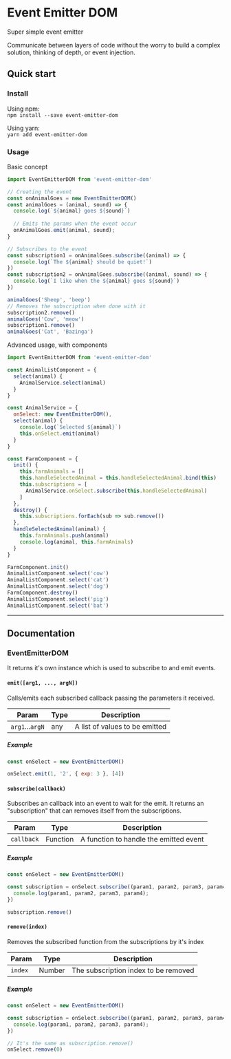# Event Emitter DOM
Super simple event emitter

Communicate between layers of code without the worry to build a complex solution, thinking of depth, or event injection.

## Quick start

### Install
Using npm:  
`npm install --save event-emitter-dom`

Using yarn:  
`yarn add event-emitter-dom`

### Usage
Basic concept
````javascript
import EventEmitterDOM from 'event-emitter-dom'

// Creating the event
const onAnimalGoes = new EventEmitterDOM()
const animalGoes = (animal, sound) => {
  console.log(`${animal} goes ${sound}`)
  
  // Emits the params when the event occur
  onAnimalGoes.emit(animal, sound);
}

// Subscribes to the event
const subscription1 = onAnimalGoes.subscribe((animal) => {
  console.log(`The ${animal} should be quiet!`)
})
const subscription2 = onAnimalGoes.subscribe((animal, sound) => {
  console.log(`I like when the ${animal} goes ${sound}`)
})

animalGoes('Sheep', 'beep')
// Removes the subscription when done with it
subscription2.remove()
animalGoes('Cow', 'meow')
subscription1.remove()
animalGoes('Cat', 'Bazinga')
````

Advanced usage, with components
```javascript
import EventEmitterDOM from 'event-emitter-dom'

const AnimalListComponent = {
  select(animal) {
    AnimalService.select(animal)
  }
}

const AnimalService = {
  onSelect: new EventEmitterDOM(),
  select(animal) {
    console.log(`Selected ${animal}`)
    this.onSelect.emit(animal)
  }
}

const FarmComponent = {
  init() {
    this.farmAnimals = []
    this.handleSelectedAnimal = this.handleSelectedAnimal.bind(this)
    this.subscriptions = [
      AnimalService.onSelect.subscribe(this.handleSelectedAnimal)
    ]
  },
  destroy() {
    this.subscriptions.forEach(sub => sub.remove())
  },
  handleSelectedAnimal(animal) {
    this.farmAnimals.push(animal)
    console.log(animal, this.farmAnimals)
  }
}

FarmComponent.init()
AnimalListComponent.select('cow')
AnimalListComponent.select('cat')
AnimalListComponent.select('dog')
FarmComponent.destroy()
AnimalListComponent.select('pig')
AnimalListComponent.select('bat')
```

----

## Documentation

### EventEmitterDOM
It returns it's own instance which is used to subscribe to and emit events.

#### `emit([arg1, ..., argN])`
Calls/emits each subscribed callback passing the parameters it received.

|Param|Type|Description|
|-|-|-|
|`arg1`...`argN`|any|A list of values to be emitted|

##### Example
```javascript
const onSelect = new EventEmitterDOM()

onSelect.emit(1, '2', { exp: 3 }, [4])
```

#### `subscribe(callback)`
Subscribes an callback into an event to wait for the emit. It returns an "subscription" that can removes itself from the subscriptions.

|Param|Type|Description|
|-|-|-|
|`callback`|Function|A function to handle the emitted event|

##### Example
```javascript
const onSelect = new EventEmitterDOM()

const subscription = onSelect.subscribe((param1, param2, param3, param4) => {
  console.log(param1, param2, param3, param4);
})

subscription.remove()
```

#### `remove(index)`
Removes the subscribed function from the subscriptions by it's index

|Param|Type|Description|
|-|-|-|
|`index`|Number|The subscription index to be removed|

##### Example
```javascript
const onSelect = new EventEmitterDOM()

const subscription = onSelect.subscribe((param1, param2, param3, param4) => {
  console.log(param1, param2, param3, param4);
})

// It's the same as subscription.remove()
onSelect.remove(0)
```
